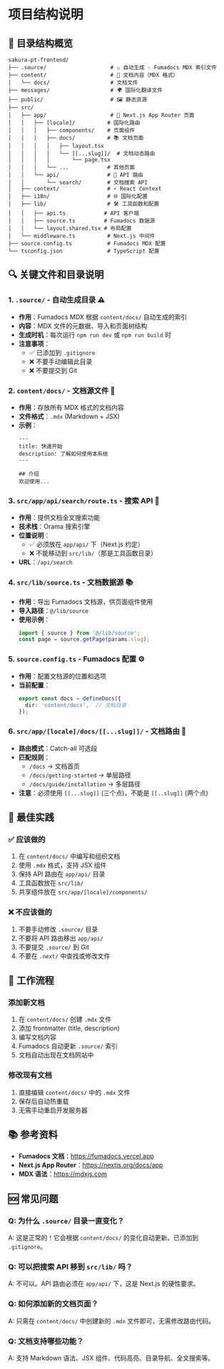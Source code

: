 # 项目结构说明

## 📁 目录结构概览

```
sakura-pt-frontend/
├── .source/                    # ⚠️ 自动生成 - Fumadocs MDX 索引文件
├── content/                    # 📝 文档内容（MDX 格式）
│   └── docs/                   # 文档文件
├── messages/                   # 🌍 国际化翻译文件
├── public/                     # 🖼️ 静态资源
├── src/
│   ├── app/                    # 📄 Next.js App Router 页面
│   │   ├── [locale]/          # 国际化路由
│   │   │   ├── components/    # 页面组件
│   │   │   ├── docs/          # 📚 文档页面
│   │   │   │   ├── layout.tsx
│   │   │   │   └── [[...slug]]/  # 文档动态路由
│   │   │   │       └── page.tsx
│   │   │   └── ...            # 其他页面
│   │   └── api/               # 🔌 API 路由
│   │       └── search/        # 文档搜索 API
│   ├── context/               # ⚡ React Context
│   ├── i18n/                  # 🌐 国际化配置
│   ├── lib/                   # 🛠️ 工具函数和配置
│   │   ├── api.ts            # API 客户端
│   │   ├── source.ts         # Fumadocs 数据源
│   │   └── layout.shared.tsx # 布局配置
│   └── middleware.ts          # Next.js 中间件
├── source.config.ts           # Fumadocs MDX 配置
└── tsconfig.json              # TypeScript 配置
```

## 🔍 关键文件和目录说明

### 1. **`.source/`** - 自动生成目录 ⚠️
- **作用**：Fumadocs MDX 根据 `content/docs/` 自动生成的索引
- **内容**：MDX 文件的元数据、导入和页面树结构
- **生成时机**：每次运行 `npm run dev` 或 `npm run build` 时
- **注意事项**：
  - ✅ 已添加到 `.gitignore`
  - ❌ 不要手动编辑此目录
  - ❌ 不要提交到 Git

### 2. **`content/docs/`** - 文档源文件 📝
- **作用**：存放所有 MDX 格式的文档内容
- **文件格式**：`.mdx` (Markdown + JSX)
- **示例**：
  ```mdx
  ---
  title: 快速开始
  description: 了解如何使用本系统
  ---
  
  ## 介绍
  欢迎使用...
  ```

### 3. **`src/app/api/search/route.ts`** - 搜索 API 🔌
- **作用**：提供文档全文搜索功能
- **技术栈**：Orama 搜索引擎
- **位置说明**：
  - ✅ 必须放在 `app/api/` 下（Next.js 约定）
  - ❌ 不能移动到 `src/lib/`（那是工具函数目录）
- **URL**：`/api/search`

### 4. **`src/lib/source.ts`** - 文档数据源 📚
- **作用**：导出 Fumadocs 文档源，供页面组件使用
- **导入路径**：`@/lib/source`
- **使用示例**：
  ```typescript
  import { source } from '@/lib/source';
  const page = source.getPage(params.slug);
  ```

### 5. **`source.config.ts`** - Fumadocs 配置 ⚙️
- **作用**：配置文档源的位置和选项
- **当前配置**：
  ```typescript
  export const docs = defineDocs({
    dir: 'content/docs',  // 文档目录
  });
  ```

### 6. **`src/app/[locale]/docs/[[...slug]]/`** - 文档路由 📄
- **路由模式**：Catch-all 可选段
- **匹配规则**：
  - `/docs` → 文档首页
  - `/docs/getting-started` → 单层路径
  - `/docs/guide/installation` → 多层路径
- **注意**：必须使用 `[[...slug]]` (三个点)，不能是 `[[..slug]]` (两个点)

## 🎯 最佳实践

### ✅ 应该做的
1. 在 `content/docs/` 中编写和组织文档
2. 使用 `.mdx` 格式，支持 JSX 组件
3. 保持 API 路由在 `app/api/` 目录
4. 工具函数放在 `src/lib/`
5. 共享组件放在 `src/app/[locale]/components/`

### ❌ 不应该做的
1. 不要手动修改 `.source/` 目录
2. 不要将 API 路由移出 `app/api/`
3. 不要提交 `.source/` 到 Git
4. 不要在 `.next/` 中查找或修改文件

## 🔄 工作流程

### 添加新文档
1. 在 `content/docs/` 创建 `.mdx` 文件
2. 添加 frontmatter (title, description)
3. 编写文档内容
4. Fumadocs 自动更新 `.source/` 索引
5. 文档自动出现在文档网站中

### 修改现有文档
1. 直接编辑 `content/docs/` 中的 `.mdx` 文件
2. 保存后自动热重载
3. 无需手动重启开发服务器

## 📚 参考资料

- **Fumadocs 文档**：https://fumadocs.vercel.app
- **Next.js App Router**：https://nextjs.org/docs/app
- **MDX 语法**：https://mdxjs.com

## 🆘 常见问题

### Q: 为什么 `.source/` 目录一直变化？
A: 这是正常的！它会根据 `content/docs/` 的变化自动更新。已添加到 `.gitignore`。

### Q: 可以把搜索 API 移到 `src/lib/` 吗？
A: 不可以。API 路由必须在 `app/api/` 下，这是 Next.js 的硬性要求。

### Q: 如何添加新的文档页面？
A: 只需在 `content/docs/` 中创建新的 `.mdx` 文件即可，无需修改路由代码。

### Q: 文档支持哪些功能？
A: 支持 Markdown 语法、JSX 组件、代码高亮、目录导航、全文搜索等。